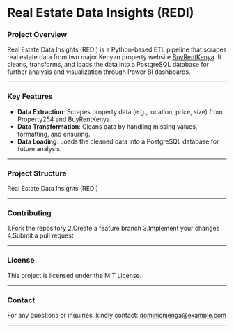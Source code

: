 # **Real Estate Data Insights (REDI)**

### **Project Overview**
Real Estate Data Insights (REDI) is a Python-based ETL pipeline that scrapes real estate data from two major Kenyan property website [BuyRentKenya](http://buyrentkenya.com). It cleans, transforms, and loads the data into a PostgreSQL database for further analysis and visualization through Power BI dashboards.

---

### **Key Features**
- **Data Extraction**: Scrapes property data (e.g., location, price, size) from Property254 and BuyRentKenya.
- **Data Transformation**: Cleans data by handling missing values, formatting, and ensuring.
- **Data Loading**: Loads the cleaned data into a PostgreSQL database for future analysis.

---
### **Project Structure**
Real Estate Data Insights (REDI)

---
### Contributing

1.Fork the repository
2.Create a feature branch
3.Implement your changes
4.Submit a pull request

---
### License
This project is licensed under the MIT License.

---
### Contact
For any questions or inquiries, kindly contact: dominicnjenga@example.com

---
